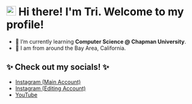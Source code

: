 # <img src="https://user-images.githubusercontent.com/74038190/216120981-b9507c36-0e04-4469-8e27-c99271b45ba5.png" width="25" height="25"/> Hi there! I'm Tri. Welcome to my profile!
- 🌱 I’m currently learning **Computer Science @ Chapman University**.
- 📍 I am from around the Bay Area, California.

## ✨ Check out my socials! ✨
- [Instagram (Main Account)](https://www.instagram.com/troyxblizei/)
- [Instagram (Editing Account)](https://www.instagram.com/editedbyblizei/)
- [YouTube](https://youtube.com/@tri_aep)

